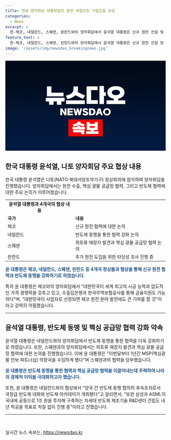 ```yaml
---
title: 연쇄 양자회담 대통령실의 원전 세일즈로 기업진출 보강
categories:
  - News
excerpt: >
  한-체코, 네덜란드, 스웨덴, 핀란드와의 양자회담에서 윤석열 대통령은 신규 원전 건설 및 핵심 광물 공급망 협력에 중점을 뒀다. 스웨덴의 희토류 매장지 발견과 네덜란드와의 반도체 동맹을 통해 협력을 확대하고 민생 경제 발전을 기대하고 있다. 원전 건설과 반도체, 핵심 광물 등 다양한 분야에서의 협력이 기대된다.
feature_text: >
  한-체코, 네덜란드, 스웨덴, 핀란드와의 양자회담에서 윤석열 대통령은 신규 원전 건설 및 핵심 광물 공급망 협력에 중점을 뒀다. 스웨덴의 희토류 매장지 발견과 네덜란드와의 반도체 동맹을 통해 협력을 확대하고 민생 경제 발전을 기대하고 있다. 원전 건설과 반도체, 핵심 광물 등 다양한 분야에서의 협력이 기대된다.
image: '/assets/img/newsdao_breakingnews.jpg'
---
```


<p><img src="/assets/img/newsdao_breakingnews.jpg" alt="firstkoreanews 속보" /></p>

<h2 data-ke-size="size26">한국 대통령 윤석열, 나토 양자회담 주요 협상 내용</h2>

<p data-ke-size="size16">한국 대통령 윤석열은 나토(NATO·북대서양조약기구) 정상회의에 참석하여 양자회담을 진행했습니다. 양자회담에서는 원전 수출, 핵심 광물 공급망 협력, 그리고 반도체 협력에 대한 주요 논의가 이루어졌습니다.</p>

<table>
 <tr>
    <td style="text-align: center; height: 17px;"><b>윤석열 대통령과 4개국의 협상 내용</b></td>
  </tr>
  <tr>
    <td><b>국가</b></td>
    <td><b>내용</b></td>
  </tr>
  <tr>
    <td>체코</td>
    <td>신규 원전 협력에 대한 논의</td>
  </tr>
  <tr>
    <td>네덜란드</td>
    <td>반도체 동맹을 통한 협력 강화 논의</td>
  </tr>
  <tr>
    <td>스웨덴</td>
    <td>희토류 매장지 발견과 핵심 광물 공급망 협력 논의</td>
  </tr>
  <tr>
    <td>핀란드</td>
    <td>추가 원전 도입을 위한 타당성 조사 진행 중</td>
  </tr>
</table>

<p><b><span style="color: #1a5490;">윤 대통령은 체코, 네덜란드, 스웨덴, 핀란드 등 4개국 정상들과 협상을 통해 신규 원전 협력과 반도체 동맹을 강화하기로 하였습니다.</span></b></p>

<p data-ke-size="size16">특히 윤 대통령은 체코와의 양자회담에서 "대한민국이 세계 최고의 시공 능력과 압도적인 가격 경쟁력을 갖추고 있고, 수출입은행과 한국무역보험공사를 통해 금융지원도 가능하다"며, "대한민국이 사업자로 선정되면 체코 원전 분야 발전에도 큰 기여를 할 것"이라고 강력히 어필했습니다.</p>

<hr>

<h2 data-ke-size="size26">윤석열 대통령, 반도체 동맹 및 핵심 공급망 협력 강화 약속</h2>

<p data-ke-size="size16">윤석열 대통령은 네덜란드와의 양자회담에서 반도체 동맹을 통한 협력을 더욱 강화하기로 하였습니다. 또한, 스웨덴과의 양자회담에서는 희토류 매장지 발견과 핵심 광물 공급망 협력에 대한 논의를 진행했습니다. 이에 윤 대통령은 "이번달부터 1년간 MSP(핵심광물 안보 파트너십) 의장국을 수임하게 됐다"며 스웨덴과의 협력을 당부했습니다.</p>

<p><b><span style="color: #1a5490;">윤 대통령은 반도체 동맹을 통한 협력과 핵심 공급망 협력을 이끌어내는데 주력하여 나라의 경제적 이익을 극대화하고자 했습니다.</span></b></p>

<p data-ke-size="size16">또한, 윤 대통령은 네덜란드와의 협상에서 "양국 간 반도체 동맹 합의의 후속조치로서 국장급 반도체 대화와 반도체 아카데미가 개최됐다"고 알리면서, "또한 삼성과 ASML이 국내에 공동으로 1조 원을 투자해 구축하는 차세대 반도체 제조기술 R&D센터 건립도 내년 착공을 목표로 차질 없이 진행 중"이라고 전했습니다.</p>

<hr>

<p data-ke-size="size16">&nbsp;</p>
실시간 뉴스 속보는, <a href="https://newsdao.kr" rel="dofollow">https://newsdao.kr</a>



